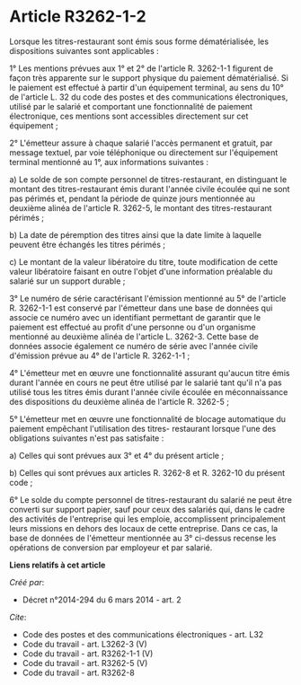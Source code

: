 # Article R3262-1-2

Lorsque les titres-restaurant sont émis sous forme dématérialisée, les dispositions suivantes sont applicables : 

1° Les mentions prévues aux 1° et 2° de l'article R. 3262-1-1 figurent de façon très apparente sur le support physique du
paiement dématérialisé. Si le paiement est effectué à partir d'un équipement terminal, au sens du 10° de l'article L. 32 du
code des postes et des communications électroniques, utilisé par le salarié et comportant une fonctionnalité de paiement
électronique, ces mentions sont accessibles directement sur cet équipement ; 

2° L'émetteur assure à chaque salarié l'accès permanent et gratuit, par message textuel, par voie téléphonique ou directement
sur l'équipement terminal mentionné au 1°, aux informations suivantes : 

a) Le solde de son compte personnel de titres-restaurant, en distinguant le montant des titres-restaurant émis durant l'année
civile écoulée qui ne sont pas périmés et, pendant la période de quinze jours mentionnée au deuxième alinéa de l'article R.
3262-5, le montant des titres-restaurant périmés ; 

b) La date de péremption des titres ainsi que la date limite à laquelle peuvent être échangés les titres périmés ; 

c) Le montant de la valeur libératoire du titre, toute modification de cette valeur libératoire faisant en outre l'objet
d'une information préalable du salarié sur un support durable ; 

3° Le numéro de série caractérisant l'émission mentionné au 5° de l'article R. 3262-1-1 est conservé par l'émetteur dans une
base de données qui associe ce numéro avec un identifiant permettant de garantir que le paiement est effectué au profit d'une
personne ou d'un organisme mentionné au deuxième alinéa de l'article L. 3262-3. Cette base de données associe également ce
numéro de série avec l'année civile d'émission prévue au 4° de l'article R. 3262-1-1 ; 

4° L'émetteur met en œuvre une fonctionnalité assurant qu'aucun titre émis durant l'année en cours ne peut être utilisé par
le salarié tant qu'il n'a pas utilisé tous les titres émis durant l'année civile écoulée en méconnaissance des dispositions
du deuxième alinéa de l'article R. 3262-5 ; 

5° L'émetteur met en œuvre une fonctionnalité de blocage automatique du paiement empêchant l'utilisation des titres-
restaurant lorsque l'une des obligations suivantes n'est pas satisfaite : 

a) Celles qui sont prévues aux 3° et 4° du présent article ; 

b) Celles qui sont prévues aux articles R. 3262-8 et R. 3262-10 du présent code ; 

6° Le solde du compte personnel de titres-restaurant du salarié ne peut être converti sur support papier, sauf pour ceux des
salariés qui, dans le cadre des activités de l'entreprise qui les emploie, accomplissent principalement leurs missions en
dehors des locaux de cette entreprise. Dans ce cas, la base de données de l'émetteur mentionnée au 3° ci-dessus recense les
opérations de conversion par employeur et par salarié.

**Liens relatifs à cet article**

_Créé par_:

  - Décret n°2014-294 du 6 mars 2014 - art. 2

_Cite_:

  - Code des postes et des communications électroniques - art. L32
  - Code du travail - art. L3262-3 (V)
  - Code du travail - art. R3262-1-1 (V)
  - Code du travail - art. R3262-5 (V)
  - Code du travail - art. R3262-8
